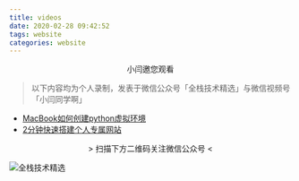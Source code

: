 ```yaml
---
title: videos
date: 2020-02-28 09:42:52
tags: website
categories: website
---
```


<center>小闫邀您观看</center>

<!--more-->

> 以下内容均为个人录制，发表于微信公众号「全栈技术精选」与微信视频号「小闫同学啊」

* [MacBook如何创建python虚拟环境](https://mp.weixin.qq.com/s/1IlcLNCa442kJ_mv-4TD4Q)
* [2分钟快速搭建个人专属网站](https://mp.weixin.qq.com/s/z8x_0trtt-O-DiJYLSSNVw)







<center> > 扫描下方二维码关注微信公众号 < </center>

![全栈技术精选](https://gitee.com/Ethanyan/pic_data/raw/master/Pythonnote.png)